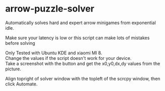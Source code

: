 # arrow-puzzle-solver
Automatically solves hard and expert arrow minigames from exponential idle.  

Make sure your latency is low or this script can make lots of mistakes before solving  

Only Tested with Ubuntu KDE and xiaomi MI 8.  
Change the values if the script doesn't work for your device.  
Take a screenshot with the button and get the x0,y0,dx,dy values from the picture.  

Align topright of solver window with the topleft of the scrcpy window, then click Automate.  

